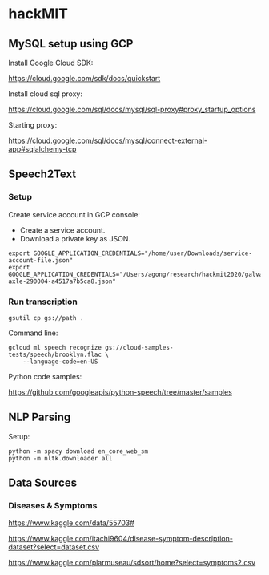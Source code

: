 # hackMIT

## MySQL setup using GCP

Install Google Cloud SDK:

https://cloud.google.com/sdk/docs/quickstart

Install cloud sql proxy:

https://cloud.google.com/sql/docs/mysql/sql-proxy#proxy_startup_options

Starting proxy:

https://cloud.google.com/sql/docs/mysql/connect-external-app#sqlalchemy-tcp

## Speech2Text

### Setup

Create service account in GCP console:
- Create a service account.
- Download a private key as JSON.

```
export GOOGLE_APPLICATION_CREDENTIALS="/home/user/Downloads/service-account-file.json"
export GOOGLE_APPLICATION_CREDENTIALS="/Users/agong/research/hackmit2020/galvanic-axle-290004-a4517a7b5ca8.json"
```

### Run transcription

```
gsutil cp gs://path .
```

Command line:

```
gcloud ml speech recognize gs://cloud-samples-tests/speech/brooklyn.flac \
    --language-code=en-US
```

Python code samples:

https://github.com/googleapis/python-speech/tree/master/samples

## NLP Parsing

Setup:

```
python -m spacy download en_core_web_sm
python -m nltk.downloader all
```

## Data Sources

### Diseases & Symptoms

https://www.kaggle.com/data/55703#

https://www.kaggle.com/itachi9604/disease-symptom-description-dataset?select=dataset.csv

https://www.kaggle.com/plarmuseau/sdsort/home?select=symptoms2.csv